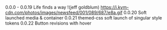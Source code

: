 0.0.0 - 0.0.19 Life finds a way !(jeff goldblum) https://i.kym-cdn.com/photos/images/newsfeed/001/089/687/e8a.gif
0.0.20 Soft launched media & container 
0.0.21 themed-css soft launch of singular style tokens
0.0.22 Button revisions with hover